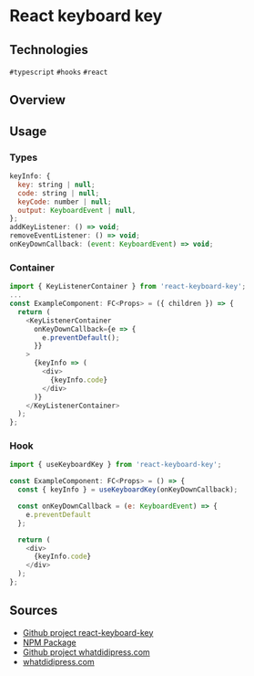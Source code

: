 # React keyboard key

## Technologies
`#typescript` `#hooks` `#react`

## Overview

## Usage
### Types
```javascript
keyInfo: {
  key: string | null;
  code: string | null;
  keyCode: number | null;
  output: KeyboardEvent | null,
};
addKeyListener: () => void;
removeEventListener: () => void;
onKeyDownCallback: (event: KeyboardEvent) => void;
```

### Container
```javascript
import { KeyListenerContainer } from 'react-keyboard-key';
...
const ExampleComponent: FC<Props> = ({ children }) => {
  return (
    <KeyListenerContainer
      onKeyDownCallback={e => {
        e.preventDefault();
      }}
    >
      {keyInfo => (
        <div>
          {keyInfo.code}
        </div>
      )}
    </KeyListenerContainer>
  );
};
```

### Hook
```javascript
import { useKeyboardKey } from 'react-keyboard-key';

const ExampleComponent: FC<Props> = () => {
  const { keyInfo } = useKeyboardKey(onKeyDownCallback);

  const onKeyDownCallback = (e: KeyboardEvent) => {
    e.preventDefault
  };

  return (
    <div>
      {keyInfo.code}
    </div>
  );
};
```

## Sources
  * [Github project react-keyboard-key](https://github.com/patrikmasiar/react-keyboard-key)
  * [NPM Package](https://www.npmjs.com/package/react-keyboard-key)
  * [Github project whatdidipress.com](https://github.com/patrikmasiar/what-did-i-press/)
  * [whatdidipress.com](https://whatdidipress.com/)